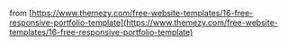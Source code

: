 from [https://www.themezy.com/free-website-templates/16-free-responsive-portfolio-template](https://www.themezy.com/free-website-templates/16-free-responsive-portfolio-template)
